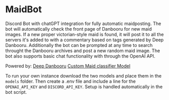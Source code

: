 # MaidBot
Discord Bot with chatGPT integration for fully automatic maidposting. The bot will automatically check the front page of Danbooru for new maid images. If a new proper victorian-style maid is found, it will post it to all the servers it's added to with a commentary based on tags generated by Deep Danbooru. Additionally the bot can be prompted at any time to search throught the Danbooru archives and post a new random maid image. The bot also supports basic chat functionality with through the OpenAI API.

Powered by:
[Deep Danbooru](https://github.com/AUTOMATIC1111/TorchDeepDanbooru)
[Custom Maid classifier Model](https://huggingface.co/RingoDingo/MaidClassifier)

To run your own instance download the two models and place them in the `models` folder. Then create a .env file and include a line for the `OPENAI_API_KEY` and `DISCORD_API_KEY`. Setup is handled automatically in the bot script.


